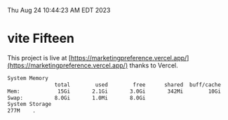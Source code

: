 Thu Aug 24 10:44:23 AM EDT 2023

# vite Fifteen


This project is live at [https://marketingpreference.vercel.app/](https://marketingpreference.vercel.app/) thanks to Vercel.

```bash
System Memory
               total        used        free      shared  buff/cache   available
Mem:            15Gi       2.1Gi       3.0Gi       342Mi        10Gi        12Gi
Swap:          8.0Gi       1.0Mi       8.0Gi
System Storage
277M	.
```
